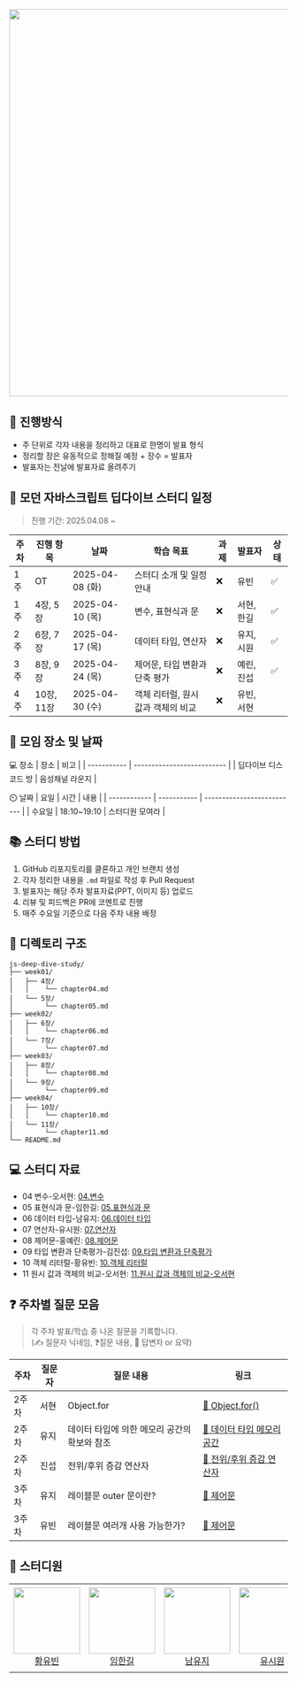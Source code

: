 ## <img src="https://velog.velcdn.com/images/narcoker/post/9c9f1651-931c-49b2-9f57-8a879b432bd4/image.png" width="700" />

## 🎈 진행방식

- 주 단위로 각자 내용을 정리하고 대표로 한명이 발표 형식
- 정리할 장은 유동적으로 정해질 예정 + 장수 = 발표자
- 발표자는 전날에 발표자료 올려주기

## 📘 모던 자바스크립트 딥다이브 스터디 일정

> 진행 기간: 2025.04.08 ~

| 주차 | 진행 항목  | 날짜            | 학습 목표                          | 과제 | 발표자     | 상태 |
| ---- | ---------- | --------------- | ---------------------------------- | ---- | ---------- | ---- |
| 1주  | OT         | 2025-04-08 (화) | 스터디 소개 및 일정 안내           | ❌   | 유빈       | ✅   |
| 1주  | 4장, 5장   | 2025-04-10 (목) | 변수, 표현식과 문                  | ❌   | 서현, 한길 | ✅   |
| 2주  | 6장, 7장   | 2025-04-17 (목) | 데이터 타입, 연산자                | ❌   | 유지, 시원 | ✅   |
| 3주  | 8장, 9장   | 2025-04-24 (목) | 제어문, 타입 변환과 단축 평가      | ❌   | 예린, 진섭 | ✅   |
| 4주  | 10장, 11장 | 2025-04-30 (수) | 객체 리터럴, 원시 값과 객체의 비교 | ❌   | 유빈, 서현 |      |

## 📌 모임 장소 및 날짜

💻 장소
| 장소 | 비고 |
| ----------- | -------------------------- |
| 딥다이브 디스코드 방 | 음성채널 라운지 |

⏲️ 날짜
| 요일 | 시간 | 내용 |
| ------------ | ----------- | -------------------------- |
| 수요일 | 18:10~19:10 | 스터디원 모여라 |

## 📚 스터디 방법

1. GitHub 리포지토리를 클론하고 개인 브랜치 생성
2. 각자 정리한 내용을 `.md` 파일로 작성 후 Pull Request
3. 발표자는 해당 주차 발표자료(PPT, 이미지 등) 업로드
4. 리뷰 및 피드백은 PR에 코멘트로 진행
5. 매주 수요일 기준으로 다음 주차 내용 배정

## 📂 디렉토리 구조

```
js-deep-dive-study/
├── week01/
│   ├── 4장/
│   │    └── chapter04.md
│   └── 5장/
│        └── chapter05.md
├── week02/
│   ├── 6장/
│   │    └── chapter06.md
│   └── 7장/
│        └── chapter07.md
├── week03/
│   ├── 8장/
│   │    └── chapter08.md
│   └── 9장/
│        └── chapter09.md
├── week04/
│   ├── 10장/
│   │    └── chapter10.md
│   └── 11장/
│        └── chapter11.md
└── README.md
```

## 💻 스터디 자료

- 04 변수-오서현: [04.변수](/week01/4장/se5ri04.md)
- 05 표현식과 문-임한길: [05.표현식과 문](/week01/5장/chapter05.md)
- 06 데이터 타입-남유지: [06.데이터 타입](/week02/6장/datatype06.md)
- 07 연산자-유시원: [07.연산자](/week02/7장/chapter07.md)
- 08 제어문-홍예린: [08.제어문](/week03/8장/chapter08.md)
- 09 타입 변환과 단축평가-김진섭: [09.타입 변환과 단축평가](/week03/9장/chapter09.md)
- 10 객체 리터럴-황유빈: [10.객체 리터럴](/week04/10장/chapter10.md)
- 11 원시 값과 객체의 비교-오서현: [11.원시 값과 객체의 비교-오서현](/week04/11장/chapter11.md)

## ❓ 주차별 질문 모음

> 각 주차 발표/학습 중 나온 질문을 기록합니다.  
> (✍️ 질문자 닉네임, ❓질문 내용, 💬 답변자 or 요약)

| 주차  | 질문자 | 질문 내용                                    | 링크                                                  |
| ----- | ------ | -------------------------------------------- | ----------------------------------------------------- |
| 2주차 | 서현   | Object.for                                   | [📎 Object.for()](week02/Q&A/week02-Q.md/)            |
| 2주차 | 유지   | 데이터 타입에 의한 메모리 공간의 확보와 참조 | [📎 데이터 타입 메모리 공간](week02/Q&A/week02-Q.md/) |
| 2주차 | 진섭   | 전위/후위 증감 연산자                        | [📎 전위/후위 증감 연산자](week02/Q&A/week02-Q.md/)   |
| 3주차 | 유지   | 레이블문 outer 문이란?                       | [📎 제어문](week03/Q&A/week03-QA.md)                  |
| 3주차 | 유빈   | 레이블문 여러개 사용 가능한가?               | [📎 제어문](week03/Q&A/week03-QA.md)                  |

## 👥 스터디원

<table>
  <tr height="160px">
    <td align="center">
      <a href="https://github.com/YouVin"><img height="120px" width="120px" src="https://avatars.githubusercontent.com/YouVin"/></a>
      <br />
      <a href="https://github.com/YouVin">황유빈</a>
    </td>
    <td align="center">
      <a href="https://github.com/onewayay"><img height="120px" width="120px" src="https://avatars.githubusercontent.com/onewayay"/></a>
      <br />
      <a href="https://github.com/onewayay">임한길</a>
    </td>
    <td align="center">
      <a href="https://github.com/mumuyuji"><img height="120px" width="120px" src="https://avatars.githubusercontent.com/mumuyuji"/></a>
      <br />
      <a href="https://github.com/mumuyuji">남유지</a>
    </td>
     <td align="center">
      <a href="https://github.com/SiwonYoo"><img height="120px" width="120px" src="https://avatars.githubusercontent.com/SiwonYoo"/></a>
      <br />
      <a href="https://github.com/SiwonYoo">유시원</a>
    </td>
     <td align="center">
      <a href="https://github.com/Jinseob92"><img height="120px" width="120px" src="https://avatars.githubusercontent.com/Jinseob92"/></a>
      <br />
      <a href="https://github.com/Jinseob92">김진섭</a>
    </td>
     <td align="center">
      <a href="https://github.com/se5ri"><img height="120px" width="120px" src="https://avatars.githubusercontent.com/se5ri"/></a>
      <br />
      <a href="https://github.com/se5ri">오서현</a>
    </td>
         <td align="center">
      <a href="https://github.com/hhongye"><img height="120px" width="120px" src="https://avatars.githubusercontent.com/hhongye"/></a>
      <br />
      <a href="https://github.com/hhongye">홍예린</a>
    </td>
  </tr>
</table>
